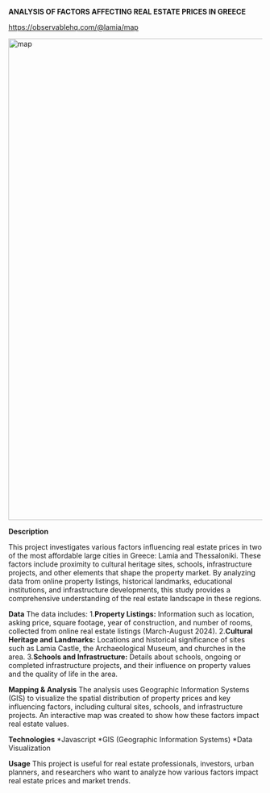 **ANALYSIS OF FACTORS AFFECTING REAL ESTATE PRICES IN GREECE**

https://observablehq.com/@lamia/map


<img width="956" alt="map" src="https://github.com/user-attachments/assets/fd64c135-2090-49c4-aedf-5741d34c8143">


**Description**

This project investigates various factors influencing real estate prices in two of the most affordable large cities in Greece: Lamia and Thessaloniki. These factors include proximity to cultural heritage sites, schools, infrastructure projects, and other elements that shape the property market. By analyzing data from online property listings, historical landmarks, educational institutions, and infrastructure developments, this study provides a comprehensive understanding of the real estate landscape in these regions.


**Data**
The data includes:
1.**Property Listings:** Information such as location, asking price, square footage, year of construction, and number of rooms, collected from online real estate listings (March-August 2024).
2.**Cultural Heritage and Landmarks:** Locations and historical significance of sites such as Lamia Castle, the Archaeological Museum, and churches in the area.
3.**Schools and Infrastructure:** Details about schools, ongoing or completed infrastructure projects, and their influence on property values and the quality of life in the area.

**Mapping & Analysis**
The analysis uses Geographic Information Systems (GIS) to visualize the spatial distribution of property prices and key influencing factors, including cultural sites, schools, and infrastructure projects. An interactive map was created to show how these factors impact real estate values.

**Technologies**
*Javascript
*GIS (Geographic Information Systems)
*Data Visualization

**Usage**
This project is useful for real estate professionals, investors, urban planners, and researchers who want to analyze how various factors impact real estate prices and market trends.

